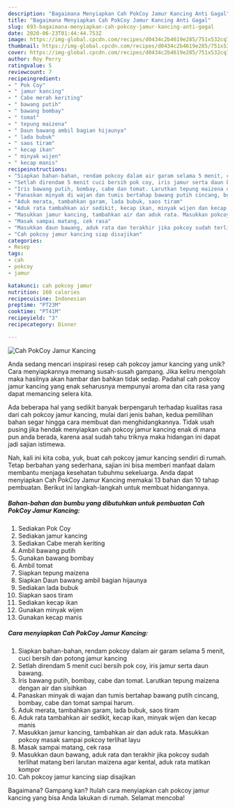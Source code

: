 ```yaml
---
description: "Bagaimana Menyiapkan Cah PokCoy Jamur Kancing Anti Gagal"
title: "Bagaimana Menyiapkan Cah PokCoy Jamur Kancing Anti Gagal"
slug: 693-bagaimana-menyiapkan-cah-pokcoy-jamur-kancing-anti-gagal
date: 2020-06-23T01:44:44.753Z
image: https://img-global.cpcdn.com/recipes/d0434c2b4619e285/751x532cq70/cah-pokcoy-jamur-kancing-foto-resep-utama.jpg
thumbnail: https://img-global.cpcdn.com/recipes/d0434c2b4619e285/751x532cq70/cah-pokcoy-jamur-kancing-foto-resep-utama.jpg
cover: https://img-global.cpcdn.com/recipes/d0434c2b4619e285/751x532cq70/cah-pokcoy-jamur-kancing-foto-resep-utama.jpg
author: Roy Perry
ratingvalue: 5
reviewcount: 7
recipeingredient:
- " Pok Coy"
- " jamur kancing"
- " Cabe merah keriting"
- " bawang putih"
- " bawang bombay"
- " tomat"
- " tepung maizena"
- " Daun bawang ambil bagian hijaunya"
- " lada bubuk"
- " saos tiram"
- " kecap ikan"
- " minyak wijen"
- " kecap manis"
recipeinstructions:
- "Siapkan bahan-bahan, rendam pokcoy dalam air garam selama 5 menit, cuci bersih dan potong jamur kancing"
- "Setlah direndam 5 menit cuci bersih pok coy, iris jamur serta daun bawang."
- "Iris bawang putih, bombay, cabe dan tomat. Larutkan tepung maizena dengan air dan sisihkan"
- "Panaskan minyak di wajan dan tumis bertahap bawang putih cincang, bombay, cabe dan tomat sampai harum."
- "Aduk merata, tambahkan garam, lada bubuk, saos tiram"
- "Aduk rata tambahkan air sedikit, kecap ikan, minyak wijen dan kecap manis"
- "Masukkan jamur kancing, tambahkan air dan aduk rata. Masukkan pokcoy masak sampai pokcoy terlihat layu"
- "Masak sampai matang, cek rasa"
- "Masukkan daun bawang, aduk rata dan terakhir jika pokcoy sudah terlihat matang beri larutan maizena agar kental, aduk rata matikan kompor"
- "Cah pokcoy jamur kancing siap disajikan"
categories:
- Resep
tags:
- cah
- pokcoy
- jamur

katakunci: cah pokcoy jamur 
nutrition: 160 calories
recipecuisine: Indonesian
preptime: "PT23M"
cooktime: "PT41M"
recipeyield: "3"
recipecategory: Dinner

---
```



![Cah PokCoy Jamur Kancing](https://img-global.cpcdn.com/recipes/d0434c2b4619e285/751x532cq70/cah-pokcoy-jamur-kancing-foto-resep-utama.jpg)

Anda sedang mencari inspirasi resep cah pokcoy jamur kancing yang unik? Cara menyiapkannya memang susah-susah gampang. Jika keliru mengolah maka hasilnya akan hambar dan bahkan tidak sedap. Padahal cah pokcoy jamur kancing yang enak seharusnya mempunyai aroma dan cita rasa yang dapat memancing selera kita.



Ada beberapa hal yang sedikit banyak berpengaruh terhadap kualitas rasa dari cah pokcoy jamur kancing, mulai dari jenis bahan, kedua pemilihan bahan segar hingga cara membuat dan menghidangkannya. Tidak usah pusing jika hendak menyiapkan cah pokcoy jamur kancing enak di mana pun anda berada, karena asal sudah tahu triknya maka hidangan ini dapat jadi sajian istimewa.


Nah, kali ini kita coba, yuk, buat cah pokcoy jamur kancing sendiri di rumah. Tetap berbahan yang sederhana, sajian ini bisa memberi manfaat dalam membantu menjaga kesehatan tubuhmu sekeluarga. Anda dapat menyiapkan Cah PokCoy Jamur Kancing memakai 13 bahan dan 10 tahap pembuatan. Berikut ini langkah-langkah untuk membuat hidangannya.

<!--inarticleads1-->

##### Bahan-bahan dan bumbu yang dibutuhkan untuk pembuatan Cah PokCoy Jamur Kancing:

1. Sediakan  Pok Coy
1. Sediakan  jamur kancing
1. Sediakan  Cabe merah keriting
1. Ambil  bawang putih
1. Gunakan  bawang bombay
1. Ambil  tomat
1. Siapkan  tepung maizena
1. Siapkan  Daun bawang ambil bagian hijaunya
1. Sediakan  lada bubuk
1. Siapkan  saos tiram
1. Sediakan  kecap ikan
1. Gunakan  minyak wijen
1. Gunakan  kecap manis




<!--inarticleads2-->

##### Cara menyiapkan Cah PokCoy Jamur Kancing:

1. Siapkan bahan-bahan, rendam pokcoy dalam air garam selama 5 menit, cuci bersih dan potong jamur kancing
1. Setlah direndam 5 menit cuci bersih pok coy, iris jamur serta daun bawang.
1. Iris bawang putih, bombay, cabe dan tomat. Larutkan tepung maizena dengan air dan sisihkan
1. Panaskan minyak di wajan dan tumis bertahap bawang putih cincang, bombay, cabe dan tomat sampai harum.
1. Aduk merata, tambahkan garam, lada bubuk, saos tiram
1. Aduk rata tambahkan air sedikit, kecap ikan, minyak wijen dan kecap manis
1. Masukkan jamur kancing, tambahkan air dan aduk rata. Masukkan pokcoy masak sampai pokcoy terlihat layu
1. Masak sampai matang, cek rasa
1. Masukkan daun bawang, aduk rata dan terakhir jika pokcoy sudah terlihat matang beri larutan maizena agar kental, aduk rata matikan kompor
1. Cah pokcoy jamur kancing siap disajikan




Bagaimana? Gampang kan? Itulah cara menyiapkan cah pokcoy jamur kancing yang bisa Anda lakukan di rumah. Selamat mencoba!
